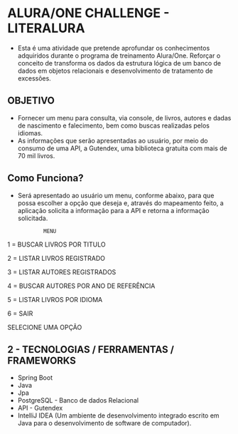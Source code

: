 # ALURA/ONE CHALLENGE - LITERALURA

* Esta é uma atividade que pretende aprofundar os conhecimentos adquiridos durante o programa de treinamento Alura/One. Reforçar o conceito de transforma os dados da estrutura lógica de um banco de dados em objetos relacionais e desenvolvimento de tratamento de excessões. 

## OBJETIVO

* Fornecer um menu para consulta, via console, de livros, autores e dadas de nascimento e falecimento, bem como buscas realizadas pelos idiomas.
* As informações que serão apresentadas ao usuário, por meio do consumo de uma API, a Gutendex, uma biblioteca gratuita com mais de 70 mil livros.

## Como Funciona?

* Será apresentado ao usuário um menu, conforme abaixo, para que possa escolher a opção que deseja e, através do mapeamento feito, a aplicação solicita a informação para a API e retorna a informação solicitada. 

              MENU     
1 = BUSCAR LIVROS POR TITULO

2 = LISTAR LIVROS REGISTRADO

3 = LISTAR AUTORES REGISTRADOS

4 = BUSCAR AUTORES POR ANO DE REFERÊNCIA

5 = LISTAR LIVROS POR IDIOMA

6 = SAIR

SELECIONE UMA OPÇÃO

## 2 - TECNOLOGIAS / FERRAMENTAS / FRAMEWORKS
- Spring Boot
- Java
- Jpa
- PostgreSQL - Banco de dados Relacional
- API - Gutendex
- IntelliJ IDEA (Um ambiente de desenvolvimento integrado escrito em Java para o desenvolvimento de software de computador).